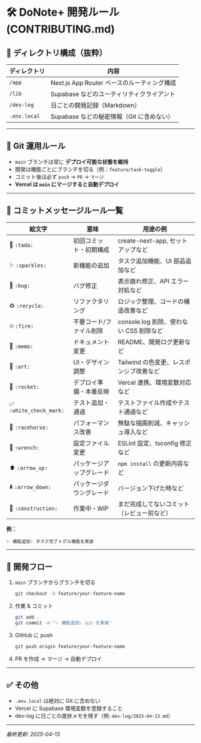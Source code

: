 # 🛠 DoNote+ 開発ルール (CONTRIBUTING.md)

## 📁 ディレクトリ構成（抜粋）

| ディレクトリ | 内容                                        |
| ------------ | ------------------------------------------- |
| `/app`       | Next.js App Router ベースのルーティング構成 |
| `/lib`       | Supabase などのユーティリティクライアント   |
| `/dev-log`   | 日ごとの開発記録（Markdown）                |
| `.env.local` | Supabase などの秘密情報（Git に含めない）   |

---

## 📄 Git 運用ルール

- `main` ブランチは常に **デプロイ可能な状態を維持**
- 開発は機能ごとにブランチを切る（例：`feature/task-toggle`）
- コミット後は必ず `push` → `PR` → `マージ`
- **Vercel は `main` にマージすると自動デプロイ**

---

## 🎨 コミットメッセージルール一覧

| 絵文字                  | 意味                     | 用途の例                                   |
| ----------------------- | ------------------------ | ------------------------------------------ |
| 🎉 `:tada:`             | 初回コミット・初期構成   | create-next-app, セットアップなど          |
| ✨ `:sparkles:`         | 新機能の追加             | タスク追加機能、UI 部品追加など            |
| 🐛 `:bug:`              | バグ修正                 | 表示崩れ修正、API エラー対処など           |
| ♻️ `:recycle:`          | リファクタリング         | ロジック整理、コードの構造改善など         |
| 🔥 `:fire:`             | 不要コード/ファイル削除  | console.log 削除、使わない CSS 削除など    |
| 📝 `:memo:`             | ドキュメント変更         | README、開発ログ更新など                   |
| 🎨 `:art:`              | UI・デザイン調整         | Tailwind の色変更、レスポンシブ改善など    |
| 🚀 `:rocket:`           | デプロイ準備・本番反映   | Vercel 連携、環境変数対応など              |
| ✅ `:white_check_mark:` | テスト追加・通過         | テストファイル作成やテスト通過など         |
| 🐎 `:racehorse:`        | パフォーマンス改善       | 無駄な描画削減、キャッシュ導入など         |
| 🔧 `:wrench:`           | 設定ファイル変更         | ESLint 設定、tsconfig 修正など             |
| ⬆️ `:arrow_up:`         | パッケージアップグレード | `npm install` の更新内容など               |
| ⬇️ `:arrow_down:`       | パッケージダウングレード | バージョン下げた時など                     |
| 🚧 `:construction:`     | 作業中・WIP              | まだ完成してないコミット（レビュー前など） |

**例：**

```
✨ 機能追加: タスク完了トグル機能を実装
```

---

## 🧪 開発フロー

1. `main` ブランチからブランチを切る

   ```bash
   git checkout -b feature/your-feature-name
   ```

2. 作業 & コミット

   ```bash
   git add .
   git commit -m "✨ 機能追加: ○○○ を実装"
   ```

3. GitHub に push

   ```bash
   git push origin feature/your-feature-name
   ```

4. PR を作成 → マージ → 自動デプロイ

---

## ✅ その他

- `.env.local` は絶対に Git に含めない
- Vercel に Supabase 環境変数を登録すること
- dev-log に日ごとの進捗メモを残す（例: `dev-log/2025-04-13.md`）

---

_最終更新: 2025-04-13_
